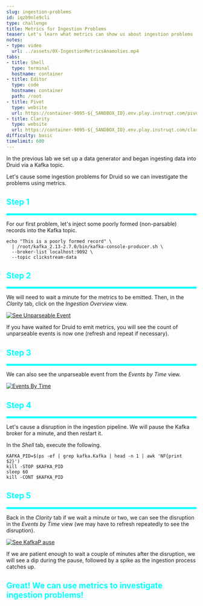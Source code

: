 ```yaml
---
slug: ingestion-problems
id: iqzb9nle9cli
type: challenge
title: Metrics for Ingestion Problems
teaser: Let's learn what metrics can show us about ingestion problems
notes:
- type: video
  url: ../assets/0X-IngestionMetricsAnamolies.mp4
tabs:
- title: Shell
  type: terminal
  hostname: container
- title: Editor
  type: code
  hostname: container
  path: /root
- title: Pivot
  type: website
  url: https://container-9095-${_SANDBOX_ID}.env.play.instruqt.com/pivot/home
- title: Clarity
  type: website
  url: https://container-9095-${_SANDBOX_ID}.env.play.instruqt.com/clarity
difficulty: basic
timelimit: 600
---
```


In the previous lab we set up a data generator and began ingesting data into Druid via a Kafka topic.


Let's cause some ingestion problems for Druid so we can investigate the problems using metrics.


<h2 style="color:cyan">Step 1</h2><hr style="color:cyan;background-color:cyan;height:5px">

For our first problem, let's inject some poorly formed (non-parsable) records into the Kafka topic.

```
echo "This is a poorly formed record" \
  | /root/kafka_2.13-2.7.0/bin/kafka-console-producer.sh \
  --broker-list localhost:9092 \
  --topic clickstream-data
```

<h2 style="color:cyan">Step 2</h2><hr style="color:cyan;background-color:cyan;height:5px">

We will need to wait a minute for the metrics to be emitted.
Then, in the _Clarity_ tab, click on the _Ingestion Overview_ view.

<a href="#img-2">
  <img alt="See Unparseable Event" src="../assets/SeeUnparseableEvent.png" />
</a>
<a href="#" class="lightbox" id="img-2">
  <img alt="See Unparseable Event" src="../assets/SeeUnparseableEvent.png" />
</a>


If you have waited for Druid to emit metrics, you will see the count of unparseable events is now one (refresh and repeat if necessary).

<h2 style="color:cyan">Step 3</h2><hr style="color:cyan;background-color:cyan;height:5px">

We can also see the unparseable event from the _Events by Time_ view.

<a href="#img-3">
  <img alt="Events By Time" src="../assets/EventsByTime.png" />
</a>
<a href="#" class="lightbox" id="img-3">
  <img alt="Events By Time" src="../assets/EventsByTime.png" />
</a>

<h2 style="color:cyan">Step 4</h2><hr style="color:cyan;background-color:cyan;height:5px">

Let's cause a disruption in the ingestion pipeline.
We will pause the Kafka broker for a minute, and then restart it.


In the _Shell_ tab, execute the following.

```
KAFKA_PID=$(ps -ef | grep kafka.Kafka | head -n 1 | awk 'NF{print $2}')
kill -STOP $KAFKA_PID
sleep 60
kill -CONT $KAFKA_PID
```

<h2 style="color:cyan">Step 5</h2><hr style="color:cyan;background-color:cyan;height:5px">

Back in the _Clarity_ tab if we wait a minute or two, we can see the disruption in the _Events by Time_ view (we may have to refresh repeatedly to see the disruption).


<a href="#img-3">
  <img alt="See KafkaP ause" src="../assets/SeeKafkaPause.png" />
</a>
<a href="#" class="lightbox" id="img-3">
  <img alt="See Kafka Pause" src="../assets/SeeKafkaPause.png" />
</a>

If we are patient enough to wait a couple of minutes after the disruption, we will see a dip during the pause, followed by a spike as the ingestion process catches up.

<h2 style="color:cyan">Great! We can use metrics to investigate ingestion problems!</h2>



<style type="text/css" rel="stylesheet">
.lightbox { display: none; position: fixed; justify-content: center; align-items: center; z-index: 999; top: 0; left: 0; right: 0; bottom: 0; padding: 1rem; background: rgba(0, 0, 0, 0.8); }
.lightbox:target { display: flex; }
.lightbox img { max-height: 100% }
.thumbnail:hover {
    position:fixed;
    top:-25px;
    left:-35px;
    width:500px;
    height:auto;
    display:block;
    z-index:999;
}
</style>
